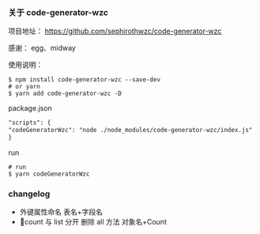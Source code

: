 ### 关于 code-generator-wzc

项目地址：
https://github.com/sephirothwzc/code-generator-wzc

感谢：
egg、midway

使用说明：

```node
$ npm install code-generator-wzc --save-dev
# or yarn
$ yarn add code-generator-wzc -D
```

package.json

```md
"scripts": {
"codeGeneratorWzc": "node ./node_modules/code-generator-wzc/index.js"
}
```

run

```node
# run
$ yarn codeGeneratorWzc
```

### changelog

- 外键属性命名 表名+字段名
- count 与 list 分开 删除 all 方法 对象名+Count
